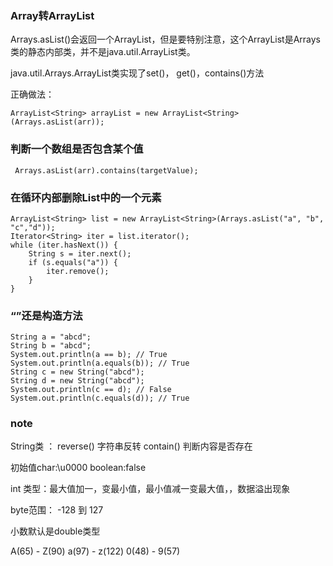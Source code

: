 ### Array转ArrayList

Arrays.asList()会返回一个ArrayList，但是要特别注意，这个ArrayList是Arrays类的静态内部类，并不是java.util.ArrayList类。

java.util.Arrays.ArrayList类实现了set()， get()，contains()方法


正确做法：

    ArrayList<String> arrayList = new ArrayList<String>(Arrays.asList(arr));

### 判断一个数组是否包含某个值

     Arrays.asList(arr).contains(targetValue);

### 在循环内部删除List中的一个元素


	ArrayList<String> list = new ArrayList<String>(Arrays.asList("a", "b", "c","d"));
	Iterator<String> iter = list.iterator();
	while (iter.hasNext()) {
	    String s = iter.next();
	    if (s.equals("a")) {
	        iter.remove();
	    }
	}

### “”还是构造方法

	
	String a = "abcd";
	String b = "abcd";
	System.out.println(a == b); // True
	System.out.println(a.equals(b)); // True
	String c = new String("abcd");
	String d = new String("abcd");
	System.out.println(c == d); // False
	System.out.println(c.equals(d)); // True



### note

String类 ： reverse()  字符串反转     contain()  判断内容是否存在

初始值char:\u0000 boolean:false

int 类型：最大值加一，变最小值，最小值减一变最大值，，数据溢出现象  

byte范围： -128 到  127

小数默认是double类型

A(65) - Z(90)  a(97) - z(122)  0(48) - 9(57)     
